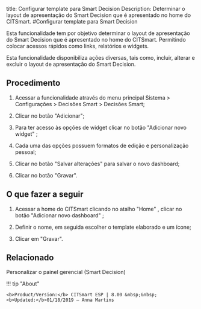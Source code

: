 title: Configurar template para Smart Decision
Description: Determinar o layout de apresentação do Smart Decision que é apresentado no home do CITSmart.
#Configurar template para Smart Decision

Esta funcionalidade tem por objetivo determinar o layout de apresentação do
Smart Decision que é apresentado no home do CITSmart. Permitindo colocar acessos
rápidos como links, relatórios e widgets.

Esta funcionalidade disponibiliza ações diversas, tais como, incluir, alterar e
excluir o layout de apresentação do Smart Decision.

Procedimento
----------------

1.  Acessar a funcionalidade através do menu principal Sistema \> Configurações
    \> Decisões Smart \> Decisões Smart;

2.  Clicar no botão "Adicionar";

3.  Para ter acesso às opções de widget clicar no botão "Adicionar novo widget" ;

4.  Cada uma das opções possuem formatos de edição e personalização pessoal;

5.  Clicar no botão "Salvar alterações" para salvar o novo dashboard;

6.  Clicar no botão "Gravar".

O que fazer a seguir
--------------------

1.  Acessar a home do CITSmart clicando no atalho "Home" , clicar no botão "Adicionar novo dashboard" ;

2.  Definir o nome, em seguida escolher o template elaborado e um ícone;

3.  Clicar em "Gravar".


Relacionado
-------

Personalizar o painel gerencial (Smart Decision)

!!! tip "About"

    <b>Product/Version:</b> CITSmart ESP | 8.00 &nbsp;&nbsp;
    <b>Updated:</b>01/18/2019 – Anna Martins
